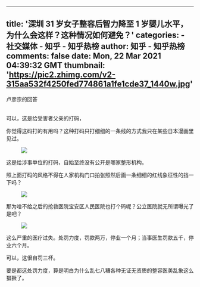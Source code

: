 
---
title: '深圳 31 岁女子整容后智力降至 1 岁婴儿水平，为什么会这样？这种情况如何避免？'
categories: 
    - 社交媒体
    - 知乎 - 知乎热榜
author: 知乎 - 知乎热榜
comments: false
date: Mon, 22 Mar 2021 04:39:32 GMT
thumbnail: 'https://pic2.zhimg.com/v2-315aa532f4250fed774861a1fe1cde37_1440w.jpg'
---

<div>   
卢彦宗的回答<br><br><p>可以，这是给受害者父亲的打码，</p><p>你觉得这码打的有用吗？这种打码只打细细的一条线的方式我只在某些日本漫画里见过。</p><figure data-size="normal"><img src="https://pic2.zhimg.com/v2-315aa532f4250fed774861a1fe1cde37_1440w.jpg" data-rawwidth="640" data-rawheight="368" data-size="normal" data-default-watermark-src="https://pic2.zhimg.com/v2-d509dd0d28fa8a7ea5596c0b6b8a3159_720w.jpg" class="origin_image zh-lightbox-thumb" data-original="https://pic2.zhimg.com/v2-315aa532f4250fed774861a1fe1cde37_r.jpg" referrerpolicy="no-referrer"></figure><p>这是给涉事单位的打码，自始至终没有公开是哪家整形机构。</p><p>照上面打码的风格不得在人家机构门口拍张照然后画一条细细的红线象征性的挡一下吗？</p><figure data-size="normal"><img src="https://pic2.zhimg.com/v2-4d6b721eb0ec1842aca682fd768fb0b0_1440w.jpg" data-rawwidth="640" data-rawheight="304" data-size="normal" data-default-watermark-src="https://pic4.zhimg.com/v2-954e3355f0bc5d193719bda588ac9b97_720w.jpg" class="origin_image zh-lightbox-thumb" data-original="https://pic2.zhimg.com/v2-4d6b721eb0ec1842aca682fd768fb0b0_r.jpg" referrerpolicy="no-referrer"></figure><p>那为啥不给之后的抢救医院宝安区人民医院也打个码呢？公立医院就无所谓曝光了是吧？</p><figure data-size="normal"><img src="https://pic3.zhimg.com/v2-0cdc4ea1a209674bbb0fcf26d8ce159f_1440w.jpg" data-rawwidth="640" data-rawheight="390" data-size="normal" data-default-watermark-src="https://pic2.zhimg.com/v2-4b99e8cd398ae219ba59f382a4b8f09d_720w.jpg" class="origin_image zh-lightbox-thumb" data-original="https://pic3.zhimg.com/v2-0cdc4ea1a209674bbb0fcf26d8ce159f_r.jpg" referrerpolicy="no-referrer"></figure><p>这么严重的医疗过失。处罚力度，罚款两万，停业一个月；当事医生罚款五千，停业六个月。</p><p>可以，这很自罚三杯。</p><p>要是都这处罚力度，算是明白为什么乱七八糟各种无证无资质的整容医美乱象这么猖獗了。</p>  
</div>
            